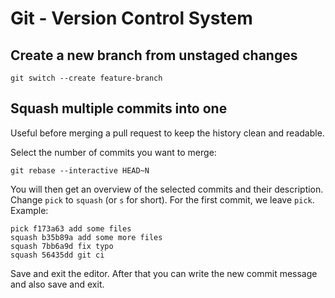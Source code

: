 # Git - Version Control System

## Create a new branch from unstaged changes

```shell
git switch --create feature-branch
```

## Squash multiple commits into one

Useful before merging a pull request to keep the history clean and readable.

Select the number of commits you want to merge:

```shell
git rebase --interactive HEAD~N
```

You will then get an overview of the selected commits and their description. Change `pick` to `squash` (or `s` for short).
For the first commit, we leave `pick`. Example:

```
pick f173a63 add some files
squash b35b89a add some more files
squash 7bb6a9d fix typo
squash 56435dd git ci
```

Save and exit the editor. After that you can write the new commit message and also save and exit.
